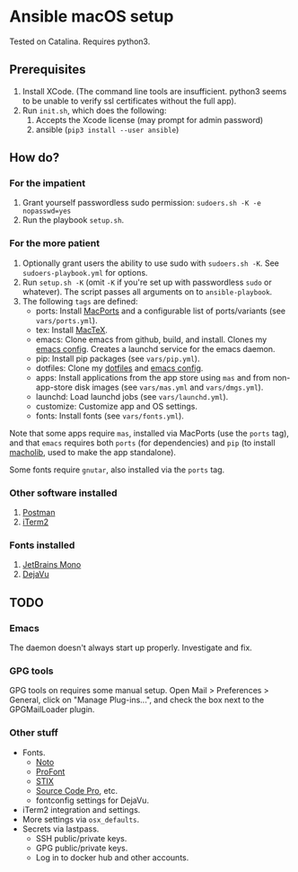 # Ansible macOS setup

Tested on Catalina. Requires python3.


## Prerequisites

1. Install XCode. (The command line tools are insufficient. 
python3 seems to be unable to verify ssl certificates without the full app).
1. Run `init.sh`, which does the following:
    1. Accepts the Xcode license (may prompt for admin password)
    1. ansible (`pip3 install --user ansible`)


## How do?

### For the impatient

1. Grant yourself passwordless sudo permission: `sudoers.sh -K -e nopasswd=yes`
1. Run the playbook `setup.sh`.

### For the more patient

1. Optionally grant users the ability to use sudo with `sudoers.sh -K`. See `sudoers-playbook.yml` for
options.
1. Run `setup.sh -K` (omit `-K` if you're set up with passwordless `sudo` or whatever). The script passes all 
arguments on to `ansible-playbook`.
1. The following `tags` are defined:
    - ports:     Install [MacPorts](https://www.macports.org/) and a configurable list of ports/variants 
                (see `vars/ports.yml`).
    - tex:       Install [MacTeX](https://www.tug.org/mactex/).
    - emacs:     Clone emacs from github, build, and install. 
                Clones my [emacs config](https://github.com/conleym/dot-emacs).
                Creates a launchd service for the emacs daemon.
    - pip:       Install pip packages (see `vars/pip.yml`).
    - dotfiles:  Clone my [dotfiles](https://github.com/conleym/dotfiles) and
                [emacs config](https://github.com/conleym/dot-emacs).
    - apps:      Install applications from the app store using `mas` and from non-app-store disk images 
                 (see `vars/mas.yml` and `vars/dmgs.yml`).
    - launchd:   Load launchd jobs (see `vars/launchd.yml`).             
    - customize: Customize app and OS settings. 
    - fonts:     Install fonts (see `vars/fonts.yml`).
 
Note that some apps require `mas`, installed via MacPorts (use the `ports` tag),
and that `emacs` requires both `ports` (for dependencies)
and `pip` (to install [macholib](https://github.com/ronaldoussoren/macholib/), used to make the app standalone).

Some fonts require `gnutar`, also installed via the `ports` tag.

### Other software installed

1. [Postman](https://www.postman.com/)
1. [iTerm2](https://https://www.iterm2.com/downloads.html)

### Fonts installed

1. [JetBrains Mono](https://www.jetbrains.com/lp/mono/)
1. [DejaVu](https://dejavu-fonts.github.io/)


## TODO

### Emacs

The daemon doesn't always start up properly. Investigate and fix.

### GPG tools

GPG tools on requires some manual setup. Open Mail > Preferences > General, click on "Manage Plug-ins...",
and check the box next to the GPGMailLoader plugin.

### Other stuff

* Fonts.
    * [Noto](https://www.google.com/get/noto/)
    * [ProFont](https://tobiasjung.name/profont/)
    * [STIX](https://www.stixfonts.org/)
    * [Source Code Pro](https://github.com/adobe-fonts/source-code-pro), etc.
    * fontconfig settings for DejaVu.
* iTerm2 integration and settings.
* More settings via `osx_defaults`.
* Secrets via lastpass.
    * SSH public/private keys.
    * GPG public/private keys.
    * Log in to docker hub and other accounts.
